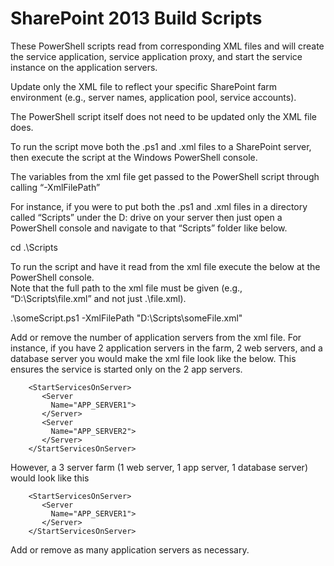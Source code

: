 # SharePoint 2013 Build Scripts
These PowerShell scripts read from corresponding XML files and will create the service application, service application proxy, and start the service instance on the application servers.  

Update only the XML file to reflect your specific SharePoint farm environment (e.g., server names, application pool, service accounts).  

The PowerShell script itself does not need to be updated only the XML file does.   

To run the script move both the .ps1 and .xml files to a SharePoint server, 
then execute the script at the Windows PowerShell console.  

The variables from the xml file get passed to the PowerShell script through calling “-XmlFilePath” 

For instance, if you were to put both the .ps1 and .xml files in a directory called “Scripts” 
under the D: drive on your server then just open a PowerShell console and navigate to that “Scripts” 
folder like below.

cd  .\Scripts

To run the script and have it read from the xml file execute the below at the PowerShell console.  
Note that the full path to the xml file must be given (e.g., “D:\Scripts\file.xml” and not just .\file.xml).

.\someScript.ps1  -XmlFilePath  "D:\Scripts\someFile.xml"

Add or remove the number of application servers from the xml file. 
For instance, if you have 2 application servers in the farm, 2 web servers, and a database server you
would make the xml file look like the below.  This ensures the service is started only on the 2 app servers.

        <StartServicesOnServer>
           <Server
             Name="APP_SERVER1">
           </Server>
           <Server
             Name="APP_SERVER2">
           </Server>      
        </StartServicesOnServer>

However, a 3 server farm (1 web server, 1 app server, 1 database server) would look like this

        <StartServicesOnServer>
           <Server
             Name="APP_SERVER1">
           </Server>     
        </StartServicesOnServer>

Add or remove as many application servers as necessary.
